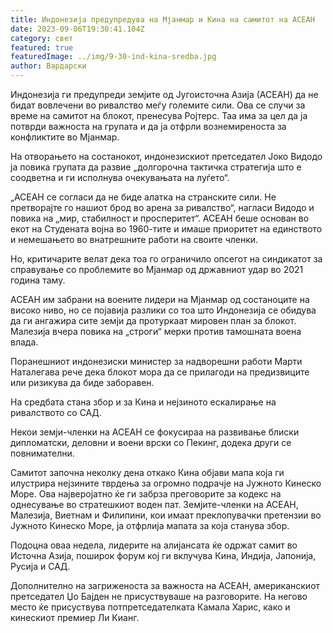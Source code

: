 ```yaml
---
title: Индонезија предупредува на Мјанмар и Кина на самитот на АСЕАН
date: 2023-09-06T19:30:41.104Z
category: свет
featured: true
featuredImage: ../img/9-30-ind-kina-sredba.jpg
author: Вардарски
---
```

Индонезија ги предупреди земјите од Југоисточна Азија (АСЕАН) да не бидат вовлечени во ривалство меѓу големите сили. Ова се случи за време на самитот на блокот, пренесува Ројтерс. Таа има за цел да ја потврди важноста на групата и да ја отфрли вознемиреноста за конфликтите во Мјанмар.

На отворањето на состанокот, индонезискиот претседател Јоко Видодо ја повика групата да развие „долгорочна тактичка стратегија што е соодветна и ги исполнува очекувањата на луѓето“.

„АСЕАН се согласи да не биде алатка на странските сили. Не претворајте го нашиот брод во арена за ривалство“, нагласи Видодо и повика на „мир, стабилност и просперитет“. АСЕАН беше основан во екот на Студената војна во 1960-тите и имаше приоритет на единството и немешањето во внатрешните работи на своите членки.

Но, критичарите велат дека тоа го ограничило опсегот на синдикатот за справување со проблемите во Мјанмар од државниот удар во 2021 година таму.

АСЕАН им забрани на воените лидери на Мјанмар од состаноците на високо ниво, но се појавија разлики со тоа што Индонезија се обидува да ги ангажира сите земји да протуркаат мировен план за блокот. Малезија вчера повика на „строги“ мерки против тамошната воена влада.

Поранешниот индонезиски министер за надворешни работи Марти Наталегава рече дека блокот мора да се прилагоди на предизвиците или ризикува да биде заборавен.

На средбата стана збор и за Кина и нејзиното ескалирање на ривалството со САД.

Некои земји-членки на АСЕАН се фокусираа на развивање блиски дипломатски, деловни и воени врски со Пекинг, додека други се повнимателни.

Самитот започна неколку дена откако Кина објави мапа која ги илустрира нејзините тврдења за огромно подрачје на Јужното Кинеско Море. Ова најверојатно ќе ги забрза преговорите за кодекс на однесување во стратешкиот воден пат. Земјите-членки на АСЕАН, Малезија, Виетнам и Филипини, кои имаат преклопувачки претензии во Јужното Кинеско Море, ја отфрлија мапата за која станува збор.

Подоцна оваа недела, лидерите на алијансата ќе одржат самит во Источна Азија, поширок форум кој ги вклучува Кина, Индија, Јапонија, Русија и САД.

Дополнително на загриженоста за важноста на АСЕАН, американскиот претседател Џо Бајден не присуствуваше на разговорите. На негово место ќе присуствува потпретседателката Камала Харис, како и кинескиот премиер Ли Кианг.